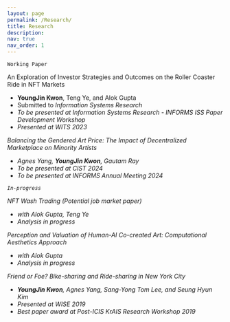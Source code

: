 ```yaml
---
layout: page
permalink: /Research/
title: Research
description:
nav: true
nav_order: 1
---
```


`Working Paper`

An Exploration of Investor Strategies and Outcomes on the Roller Coaster Ride in NFT Markets
- <b>YoungJin Kwon</b>, Teng Ye, and Alok Gupta 
- Submitted to  <i>Information Systems Research<i>
- To be presented at <i>Information Systems Research<i> - INFORMS ISS Paper Development Workshop
- Presented at WITS 2023

Balancing the Gendered Art Price: The Impact of Decentralized Marketplace on Minority Artists
- Agnes Yang, <b>YoungJin Kwon</b>, Gautam Ray 
- To be presented at CIST 2024
- To be presented at INFORMS Annual Meeting 2024

`In-progress`

NFT Wash Trading <i>(Potential job market paper)<i>
- with Alok Gupta, Teng Ye
- Analysis in progress

Perception and Valuation of Human-AI Co-created Art: Computational Aesthetics Approach
- with Alok Gupta
- Analysis in progress

Friend or Foe? Bike-sharing and Ride-sharing in New York City
- <b>YoungJin Kwon</b>, Agnes Yang, Sang-Yong Tom Lee, and Seung Hyun Kim
- Presented at WISE 2019
- Best paper award at Post-ICIS KrAIS Research Workshop 2019